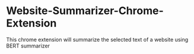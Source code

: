# Website-Summarizer-Chrome-Extension
This chrome extension will summarize the selected text of a website using BERT summarizer
